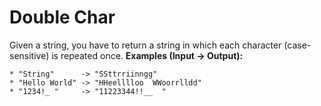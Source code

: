 # Double Char

Given a string, you have to return a string in which each character (case-sensitive) is repeated once.
**Examples (Input -> Output):**
```
* "String"      -> "SSttrriinngg"
* "Hello World" -> "HHeelllloo  WWoorrlldd"
* "1234!_ "     -> "11223344!!__  "
```


